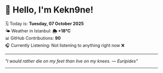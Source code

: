 # 👋 Hello, I'm Kekn9ne!

🗓️ Today is: **Tuesday, 07 October 2025**  
🌤️ Weather in Istanbul: **🌦   +18°C**  
📊 GitHub Contributions: **90**  
🎧 Currently Listening: Not listening to anything right now ❌

---

_"I would rather die on my feet than live on my knees. — *Euripides*"_

---
